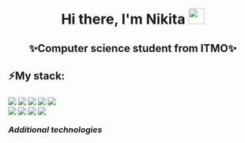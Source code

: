 <h1 align="center">Hi there, I'm Nikita
<img src="https://github.com/blackcater/blackcater/raw/main/images/Hi.gif" height="32"/></h1>
<h2 align="center" bg-color="#512BD4">✨Computer science student from ITMO✨</h2>
<h2>⚡My stack:</h2>
<h3>
  <img src="https://img.shields.io/badge/.NET-5C2D91?style=for-the-badge&logo=.net&logoColor=white" heigth="50" />
  <img src="https://img.shields.io/badge/c%23-%23239120.svg?style=for-the-badge&logo=csharp&logoColor=white" heigth="50" />
  <img src="https://img.shields.io/badge/c-%2300599C.svg?style=for-the-badge&logo=c&logoColor=white" heigth="50" />
  <img src="https://img.shields.io/badge/c++-%2300599C.svg?style=for-the-badge&logo=c%2B%2B&logoColor=white" heigth="50" />
  <img src="https://img.shields.io/badge/Microsoft%20SQL%20Server-CC2927?style=for-the-badge&logo=microsoft%20sql%20server&logoColor=white" />
  <br>
  <img src="https://img.shields.io/badge/postgres-%23316192.svg?style=for-the-badge&logo=postgresql&logoColor=white" />
  <img src="https://img.shields.io/badge/docker-%230db7ed.svg?style=for-the-badge&logo=docker&logoColor=white" />
  <img src="https://img.shields.io/badge/git-%23F05033.svg?style=for-the-badge&logo=git&logoColor=white">
  <img src="https://img.shields.io/badge/github-%23121011.svg?style=for-the-badge&logo=github&logoColor=white">

  <br>
  <p><i>Additional technologies</i></p>
</h3>
<!--
**niccotte404/niccotte404** is a ✨ _special_ ✨ repository because its `README.md` (this file) appears on your GitHub profile.

Here are some ideas to get yoli started:

- 🔭 I’m currently working on ...
- 🌱 I’m currently learning ...
- 👯 I’m looking to collaborate on ...
- 🤔 I’m looking for help with ...
- 💬 Ask me about ...
- 📫 How to reach me: ...
- 😄 Pronouns: ...
- ⚡ Fun fact: ...
-->
